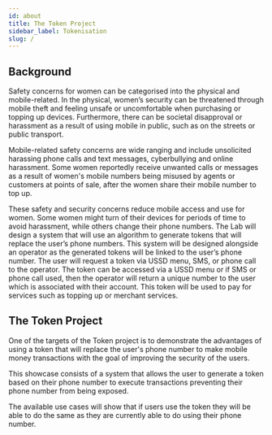 ```yaml
---
id: about
title: The Token Project
sidebar_label: Tokenisation
slug: /
---
```


## Background

Safety concerns for women can be categorised into the physical and mobile-related. In the physical, women’s security can be threatened through mobile theft and feeling unsafe or uncomfortable when purchasing or topping up devices. Furthermore, there can be societal disapproval or harassment as a result of using mobile in public, such as on the streets or public transport.

Mobile-related safety concerns are wide ranging and include unsolicited harassing phone calls and text messages, cyberbullying and online harassment. Some women reportedly receive unwanted calls or messages as a result of women's mobile numbers being misused by agents or customers at points of sale, after the women share their mobile number to top up.

These safety and security concerns reduce mobile access and use for women. Some women might turn of their devices for periods of time to avoid harassment, while others change their phone numbers. The Lab will design a system that will use an algorithm to generate tokens that will replace the user’s phone numbers. This system will be designed alongside an operator as the generated tokens will be linked to the user’s phone number. The user will request a token via USSD menu, SMS, or phone call to the operator. The token can be accessed via a USSD menu or if SMS or phone call used, then the operator will return a unique number to the user which is associated with their account. This token will be used to pay for services such as topping up or merchant services.


## The Token Project

One of the targets of the Token project is to demonstrate the advantages of using a token that will replace the user's phone number to make mobile money transactions with the goal of improving the security of the users.

This showcase consists of a system that allows the user to generate a token based on their phone number to execute transactions preventing their phone number from being exposed.

The available use cases will show that if users use the token they will be able to do the same as they are currently able to do using their phone number.